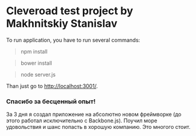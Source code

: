Cleveroad test project by Makhnitskiy Stanislav
====================

To run application, you have to run several commands:

>
> npm install
>

>
> bower install
>

>
> node server.js
>

Than just go to [http://localhost:3001/](http://localhost:3001/).

### Спасибо за бесценный опыт!
За 3 дня я создал приложение на абсолютно новом фреймворке (до этого работал исключительно с Backbone.js).
Поучил море удовольствия и шанс попасть в хорошую компанию. Это многого стоит.



